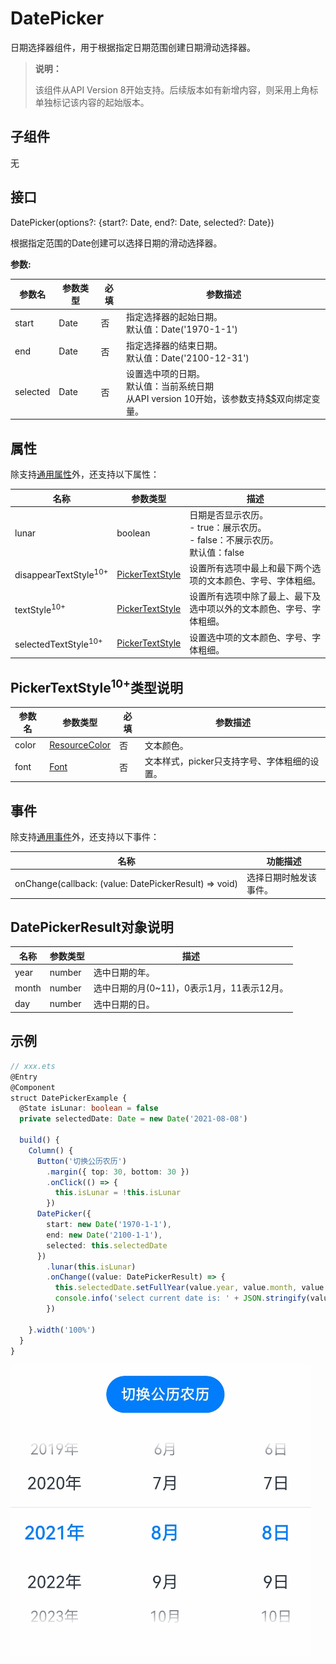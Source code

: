 # DatePicker

日期选择器组件，用于根据指定日期范围创建日期滑动选择器。

>  **说明：**
>
>  该组件从API Version 8开始支持。后续版本如有新增内容，则采用上角标单独标记该内容的起始版本。


## 子组件

无


## 接口

DatePicker(options?: {start?: Date, end?: Date, selected?: Date})

根据指定范围的Date创建可以选择日期的滑动选择器。

**参数:**

| 参数名   | 参数类型 | 必填 | 参数描述                                                     |
| -------- | -------- | ---- | ------------------------------------------------------------ |
| start    | Date     | 否   | 指定选择器的起始日期。<br/>默认值：Date('1970-1-1')          |
| end      | Date     | 否   | 指定选择器的结束日期。<br/>默认值：Date('2100-12-31')        |
| selected | Date     | 否   | 设置选中项的日期。<br/>默认值：当前系统日期<br />从API version 10开始，该参数支持[$$](../../quick-start/arkts-two-way-sync.md)双向绑定变量。 |

## 属性

除支持[通用属性](ts-universal-attributes-size.md)外，还支持以下属性：

| 名称                               | 参数类型                                     | 描述                                       |
| -------------------------------- | ---------------------------------------- | ---------------------------------------- |
| lunar                            | boolean                                  | 日期是否显示农历。<br/>-&nbsp;true：展示农历。<br/>-&nbsp;false：不展示农历。<br/>默认值：false |
| disappearTextStyle<sup>10+</sup> | [PickerTextStyle](#pickertextstyle10类型说明) | 设置所有选项中最上和最下两个选项的文本颜色、字号、字体粗细。           |
| textStyle<sup>10+</sup>          | [PickerTextStyle](#pickertextstyle10类型说明) | 设置所有选项中除了最上、最下及选中项以外的文本颜色、字号、字体粗细。       |
| selectedTextStyle<sup>10+</sup>  | [PickerTextStyle](#pickertextstyle10类型说明) | 设置选中项的文本颜色、字号、字体粗细。                      |

## PickerTextStyle<sup>10+</sup>类型说明

| 参数名   | 参数类型                                     | 必填   | 参数描述                      |
| ----- | ---------------------------------------- | ---- | ------------------------- |
| color | [ResourceColor](ts-types.md#resourcecolor) | 否    | 文本颜色。                     |
| font  | [Font](ts-types.md#font)                 | 否    | 文本样式，picker只支持字号、字体粗细的设置。 |

## 事件

除支持[通用事件](ts-universal-events-click.md)外，还支持以下事件：

| 名称                                       | 功能描述        |
| ---------------------------------------- | ----------- |
| onChange(callback:&nbsp;(value:&nbsp;DatePickerResult)&nbsp;=&gt;&nbsp;void) | 选择日期时触发该事件。 |

## DatePickerResult对象说明

| 名称    | 参数类型   | 描述                          |
| ----- | ------ | --------------------------- |
| year  | number | 选中日期的年。                     |
| month | number | 选中日期的月(0~11)，0表示1月，11表示12月。 |
| day   | number | 选中日期的日。                     |


## 示例


```ts
// xxx.ets
@Entry
@Component
struct DatePickerExample {
  @State isLunar: boolean = false
  private selectedDate: Date = new Date('2021-08-08')

  build() {
    Column() {
      Button('切换公历农历')
        .margin({ top: 30, bottom: 30 })
        .onClick(() => {
          this.isLunar = !this.isLunar
        })
      DatePicker({
        start: new Date('1970-1-1'),
        end: new Date('2100-1-1'),
        selected: this.selectedDate
      })
        .lunar(this.isLunar)
        .onChange((value: DatePickerResult) => {
          this.selectedDate.setFullYear(value.year, value.month, value.day)
          console.info('select current date is: ' + JSON.stringify(value))
        })

    }.width('100%')
  }
}
```

![datePicker](figures/datePicker.gif)